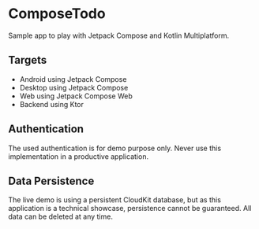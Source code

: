 # ComposeTodo

Sample app to play with Jetpack Compose and Kotlin Multiplatform.

## Targets

- Android using Jetpack Compose
- Desktop using Jetpack Compose
- Web using Jetpack Compose Web
- Backend using Ktor

## Authentication

The used authentication is for demo purpose only. Never use this implementation in a productive application.

## Data Persistence

The live demo is using a persistent CloudKit database, but as this application is a technical showcase, persistence
cannot be guaranteed. All data can be deleted at any time.
